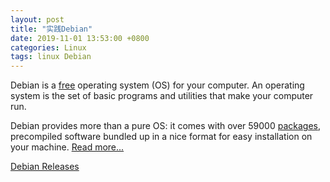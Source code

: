 ```yaml
---
layout: post
title: "实践Debian"
date: 2019-11-01 13:53:00 +0800
categories: Linux
tags: linux Debian
---
```


Debian is a [free](https://www.debian.org/intro/free) operating system (OS) for your computer. An operating system is the set of basic programs and utilities that make your computer run.

Debian provides more than a pure OS: it comes with over 59000 [packages](https://www.debian.org/distrib/packages), precompiled software bundled up in a nice format for easy installation on your machine. [Read more...](https://www.debian.org/intro/about)

[Debian Releases](https://www.debian.org/releases/index.html)

